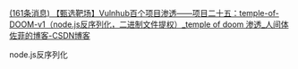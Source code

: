 [(161条消息) 【甄选靶场】Vulnhub百个项目渗透——项目二十五：temple-of-DOOM-v1（node.js反序列化，二进制文件提权）_temple of doom 渗透_人间体佐菲的博客-CSDN博客](https://blog.csdn.net/weixin_65527369/article/details/127075545)

node.js反序列化
